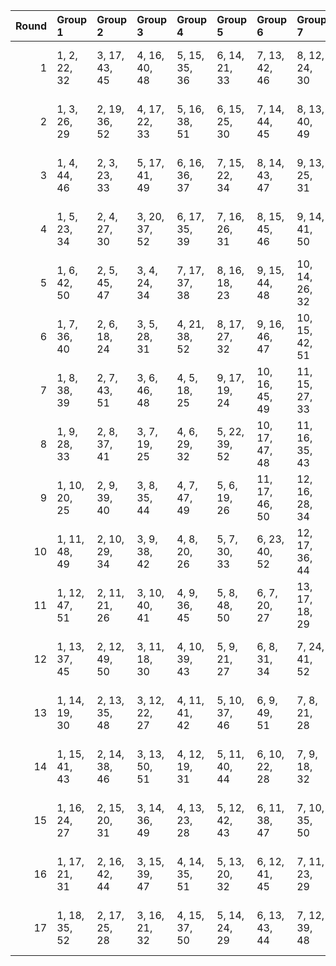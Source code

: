 |   Round | Group 1       | Group 2       | Group 3       | Group 4       | Group 5       | Group 6        | Group 7        | Group 8        | Group 9        | Group 10       | Group 11       | Group 12       | Group 13       |
|--------:|:--------------|:--------------|:--------------|:--------------|:--------------|:---------------|:---------------|:---------------|:---------------|:---------------|:---------------|:---------------|:---------------|
|       1 | 1, 2, 22, 32  | 3, 17, 43, 45 | 4, 16, 40, 48 | 5, 15, 35, 36 | 6, 14, 21, 33 | 7, 13, 42, 46  | 8, 12, 24, 30  | 9, 11, 20, 34  | 10, 27, 44, 52 | 18, 19, 39, 49 | 23, 31, 38, 50 | 25, 29, 41, 47 | 26, 28, 37, 51 |
|       2 | 1, 3, 26, 29  | 2, 19, 36, 52 | 4, 17, 22, 33 | 5, 16, 38, 51 | 6, 15, 25, 30 | 7, 14, 44, 45  | 8, 13, 40, 49  | 9, 12, 35, 37  | 10, 11, 24, 31 | 18, 20, 43, 46 | 21, 34, 39, 50 | 23, 32, 42, 47 | 27, 28, 41, 48 |
|       3 | 1, 4, 44, 46  | 2, 3, 23, 33  | 5, 17, 41, 49 | 6, 16, 36, 37 | 7, 15, 22, 34 | 8, 14, 43, 47  | 9, 13, 25, 31  | 10, 12, 18, 21 | 11, 28, 45, 52 | 19, 20, 40, 50 | 24, 32, 39, 51 | 26, 30, 42, 48 | 27, 29, 35, 38 |
|       4 | 1, 5, 23, 34  | 2, 4, 27, 30  | 3, 20, 37, 52 | 6, 17, 35, 39 | 7, 16, 26, 31 | 8, 15, 45, 46  | 9, 14, 41, 50  | 10, 13, 36, 38 | 11, 12, 25, 32 | 18, 22, 40, 51 | 19, 21, 44, 47 | 24, 33, 43, 48 | 28, 29, 42, 49 |
|       5 | 1, 6, 42, 50  | 2, 5, 45, 47  | 3, 4, 24, 34  | 7, 17, 37, 38 | 8, 16, 18, 23 | 9, 15, 44, 48  | 10, 14, 26, 32 | 11, 13, 19, 22 | 12, 29, 46, 52 | 20, 21, 41, 51 | 25, 33, 35, 40 | 27, 31, 43, 49 | 28, 30, 36, 39 |
|       6 | 1, 7, 36, 40  | 2, 6, 18, 24  | 3, 5, 28, 31  | 4, 21, 38, 52 | 8, 17, 27, 32 | 9, 16, 46, 47  | 10, 15, 42, 51 | 11, 14, 37, 39 | 12, 13, 26, 33 | 19, 23, 35, 41 | 20, 22, 45, 48 | 25, 34, 44, 49 | 29, 30, 43, 50 |
|       7 | 1, 8, 38, 39  | 2, 7, 43, 51  | 3, 6, 46, 48  | 4, 5, 18, 25  | 9, 17, 19, 24 | 10, 16, 45, 49 | 11, 15, 27, 33 | 12, 14, 20, 23 | 13, 30, 47, 52 | 21, 22, 35, 42 | 26, 34, 36, 41 | 28, 32, 44, 50 | 29, 31, 37, 40 |
|       8 | 1, 9, 28, 33  | 2, 8, 37, 41  | 3, 7, 19, 25  | 4, 6, 29, 32  | 5, 22, 39, 52 | 10, 17, 47, 48 | 11, 16, 35, 43 | 12, 15, 38, 40 | 13, 14, 27, 34 | 18, 26, 45, 50 | 20, 24, 36, 42 | 21, 23, 46, 49 | 30, 31, 44, 51 |
|       9 | 1, 10, 20, 25 | 2, 9, 39, 40  | 3, 8, 35, 44  | 4, 7, 47, 49  | 5, 6, 19, 26  | 11, 17, 46, 50 | 12, 16, 28, 34 | 13, 15, 21, 24 | 14, 31, 48, 52 | 18, 27, 37, 42 | 22, 23, 36, 43 | 29, 33, 45, 51 | 30, 32, 38, 41 |
|      10 | 1, 11, 48, 49 | 2, 10, 29, 34 | 3, 9, 38, 42  | 4, 8, 20, 26  | 5, 7, 30, 33  | 6, 23, 40, 52  | 12, 17, 36, 44 | 13, 16, 39, 41 | 14, 15, 18, 28 | 19, 27, 46, 51 | 21, 25, 37, 43 | 22, 24, 47, 50 | 31, 32, 35, 45 |
|      11 | 1, 12, 47, 51 | 2, 11, 21, 26 | 3, 10, 40, 41 | 4, 9, 36, 45  | 5, 8, 48, 50  | 6, 7, 20, 27   | 13, 17, 18, 29 | 14, 16, 22, 25 | 15, 32, 49, 52 | 19, 28, 38, 43 | 23, 24, 37, 44 | 30, 34, 35, 46 | 31, 33, 39, 42 |
|      12 | 1, 13, 37, 45 | 2, 12, 49, 50 | 3, 11, 18, 30 | 4, 10, 39, 43 | 5, 9, 21, 27  | 6, 8, 31, 34   | 7, 24, 41, 52  | 14, 17, 40, 42 | 15, 16, 19, 29 | 20, 28, 35, 47 | 22, 26, 38, 44 | 23, 25, 48, 51 | 32, 33, 36, 46 |
|      13 | 1, 14, 19, 30 | 2, 13, 35, 48 | 3, 12, 22, 27 | 4, 11, 41, 42 | 5, 10, 37, 46 | 6, 9, 49, 51   | 7, 8, 21, 28   | 15, 17, 23, 26 | 16, 33, 50, 52 | 18, 31, 36, 47 | 20, 29, 39, 44 | 24, 25, 38, 45 | 32, 34, 40, 43 |
|      14 | 1, 15, 41, 43 | 2, 14, 38, 46 | 3, 13, 50, 51 | 4, 12, 19, 31 | 5, 11, 40, 44 | 6, 10, 22, 28  | 7, 9, 18, 32   | 8, 25, 42, 52  | 16, 17, 20, 30 | 21, 29, 36, 48 | 23, 27, 39, 45 | 24, 26, 35, 49 | 33, 34, 37, 47 |
|      15 | 1, 16, 24, 27 | 2, 15, 20, 31 | 3, 14, 36, 49 | 4, 13, 23, 28 | 5, 12, 42, 43 | 6, 11, 38, 47  | 7, 10, 35, 50  | 8, 9, 22, 29   | 17, 34, 51, 52 | 18, 33, 41, 44 | 19, 32, 37, 48 | 21, 30, 40, 45 | 25, 26, 39, 46 |
|      16 | 1, 17, 21, 31 | 2, 16, 42, 44 | 3, 15, 39, 47 | 4, 14, 35, 51 | 5, 13, 20, 32 | 6, 12, 41, 45  | 7, 11, 23, 29  | 8, 10, 19, 33  | 9, 26, 43, 52  | 18, 34, 38, 48 | 22, 30, 37, 49 | 24, 28, 40, 46 | 25, 27, 36, 50 |
|      17 | 1, 18, 35, 52 | 2, 17, 25, 28 | 3, 16, 21, 32 | 4, 15, 37, 50 | 5, 14, 24, 29 | 6, 13, 43, 44  | 7, 12, 39, 48  | 8, 11, 36, 51  | 9, 10, 23, 30  | 19, 34, 42, 45 | 20, 33, 38, 49 | 22, 31, 41, 46 | 26, 27, 40, 47 |